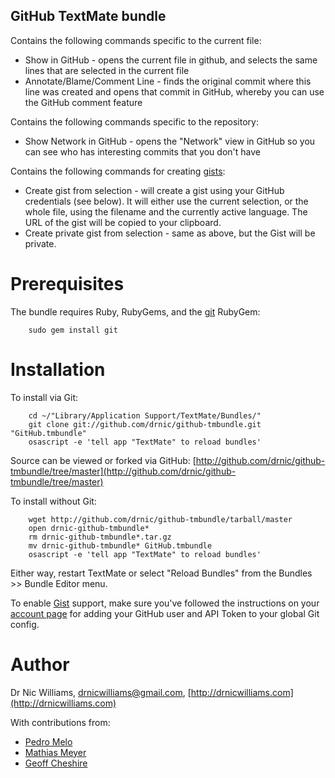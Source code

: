 GitHub TextMate bundle
--------------------

Contains the following commands specific to the current file:

* Show in GitHub - opens the current file in github, and selects the same lines that are selected in the current file
* Annotate/Blame/Comment Line - finds the original commit where this line was created and opens that commit in GitHub, whereby you can use the GitHub comment feature

Contains the following commands specific to the repository:

* Show Network in GitHub - opens the "Network" view in GitHub so you can see who has interesting commits that you don't have

Contains the following commands for creating [gists](http://gist.github.com):

* Create gist from selection - will create a gist using your GitHub credentials (see below). It will either use the current selection, or the whole file, using the filename and the currently active language. The URL of the gist will be copied to your clipboard.
* Create private gist from selection - same as above, but the Gist will be private.

Prerequisites
=============

The bundle requires Ruby, RubyGems, and the 
[git](http://www.jointheconversation.org/rubygit/) RubyGem:

		sudo gem install git

Installation
============

To install via Git:

		cd ~/"Library/Application Support/TextMate/Bundles/"
		git clone git://github.com/drnic/github-tmbundle.git "GitHub.tmbundle"
		osascript -e 'tell app "TextMate" to reload bundles'

Source can be viewed or forked via GitHub: [http://github.com/drnic/github-tmbundle/tree/master](http://github.com/drnic/github-tmbundle/tree/master)

To install without Git:

		wget http://github.com/drnic/github-tmbundle/tarball/master
		open drnic-github-tmbundle*
		rm drnic-github-tmbundle*.tar.gz
		mv drnic-github-tmbundle* GitHub.tmbundle
		osascript -e 'tell app "TextMate" to reload bundles'

Either way, restart TextMate or select "Reload Bundles" from the Bundles >> Bundle Editor menu.

To enable [Gist](http://gist.github.com) support, make sure you've followed the instructions on your [account page](https://github.com/account) for adding your GitHub user and API Token to your global Git config.

Author
======

Dr Nic Williams, drnicwilliams@gmail.com, [http://drnicwilliams.com](http://drnicwilliams.com)

With contributions from: 
 
* [Pedro Melo](http://github.com/melo)
* [Mathias Meyer](http://github.com/mattmatt)
* [Geoff Cheshire](http://github.com/gtcaz)
